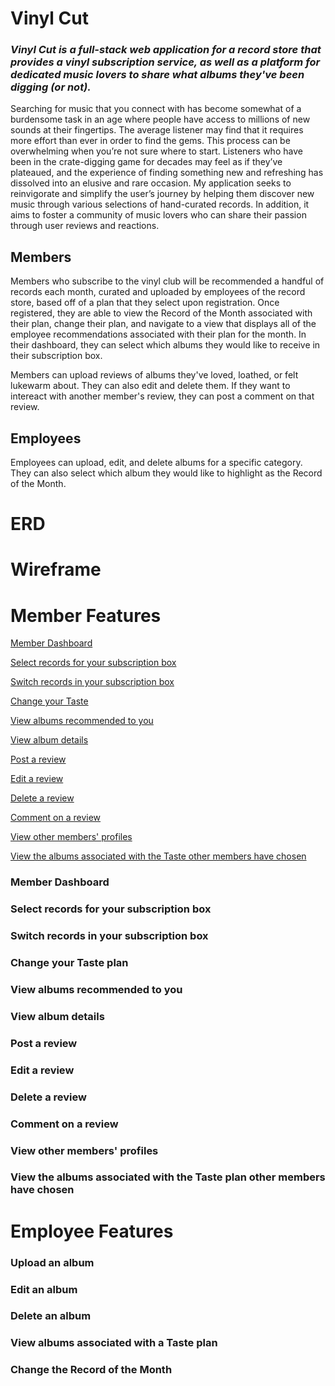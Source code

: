 # Vinyl Cut

### _Vinyl Cut is a full-stack web application for a record store that provides a vinyl subscription service, as well as a platform for dedicated music lovers to share what albums they've been digging (or not)._ 

Searching for music that you connect with has become somewhat of a burdensome task in an age where people have access to millions of new sounds at their fingertips. The average listener may find that it requires more effort than ever in order to find the gems. This process can be overwhelming when you’re not sure where to start. Listeners who have been in the crate-digging game for decades may feel as if they’ve plateaued, and the experience of finding something new and refreshing has dissolved into an elusive and rare occasion. My application seeks to reinvigorate and simplify the user’s journey by helping them discover new music through various selections of hand-curated records. In addition, it aims to foster a community of music lovers who can share their passion through user reviews and reactions. 

## Members

Members who subscribe to the vinyl club will be recommended a handful of records each month, curated and uploaded by employees of the record store, based off of a plan that they select upon registration. Once registered, they are able to view the Record of the Month associated with their plan, change their plan, and navigate to a view that displays all of the employee recommendations associated with their plan for the month. In their dashboard, they can select which albums they would like to receive in their subscription box. 

Members can upload reviews of albums they've loved, loathed, or felt lukewarm about. They can also edit and delete them. If they want to intereact with another member's review, they can post a comment on that review.

## Employees
Employees can upload, edit, and delete albums for a specific category. They can also select which album they would like to highlight as the Record of the Month.

# ERD

# Wireframe

# Member Features
[Member Dashboard](https://github.com/lechrsty/vinyl-cut/blob/main/README.md#member-dashboard)

[Select records for your subscription box ](https://github.com/lechrsty/vinyl-cut/blob/main/README.md#)

[Switch records in your subscription box](https://github.com/lechrsty/vinyl-cut/blob/main/README.md#)

[Change your Taste](https://github.com/lechrsty/vinyl-cut/blob/main/README.md#)

[View albums recommended to you](https://github.com/lechrsty/vinyl-cut/blob/main/README.md#)

[View album details](https://github.com/lechrsty/vinyl-cut/blob/main/README.md#)

[Post a review](https://github.com/lechrsty/vinyl-cut/blob/main/README.md#)

[Edit a review](https://github.com/lechrsty/vinyl-cut/blob/main/README.md#)

[Delete a review](https://github.com/lechrsty/vinyl-cut/blob/main/README.md#)

[Comment on a review](https://github.com/lechrsty/vinyl-cut/blob/main/README.md#)

[View other members' profiles](https://github.com/lechrsty/vinyl-cut/blob/main/README.md#)

[View the albums associated with the Taste other members have chosen](https://github.com/lechrsty/vinyl-cut/blob/main/README.md#)


### Member Dashboard
### Select records for your subscription box 
### Switch records in your subscription box
### Change your Taste plan
### View albums recommended to you
### View album details
### Post a review
### Edit a review
### Delete a review
### Comment on a review
### View other members' profiles
### View the albums associated with the Taste plan other members have chosen


# Employee Features

### Upload an album

### Edit an album

### Delete an album

### View albums associated with a Taste plan

### Change the Record of the Month


